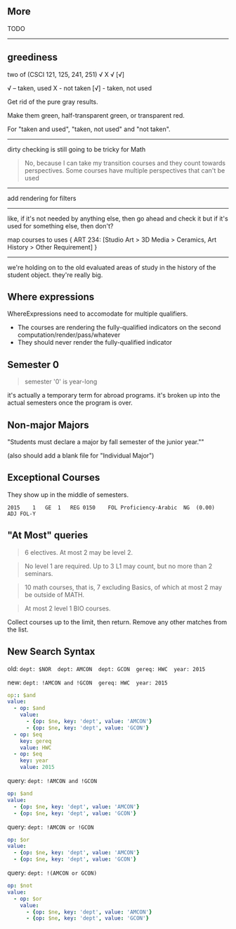 ## More

TODO

-----

## greediness

two of (CSCI 121, 125, 241, 251)
            √      X    √   [√]

 √  – taken, used
 X  - not taken
[√] - taken, not used



Get rid of the pure gray results.

Make them green, half-transparent green, or transparent red.

For "taken and used", "taken, not used" and "not taken".


-----

dirty checking is still going to be tricky for Math

> No, because I can take my transition courses and they count towards perspectives.
> Some courses have multiple perspectives that can't be used


-----

add rendering for filters

----

like,
if it's not needed by anything else, then go ahead and check it
but if it's used for something else, then don't?

map courses to uses {
  ART 234: [Studio Art > 3D Media > Ceramics, Art History > Other Requirement]
}


----

we're holding on to the old evaluated areas of study in the history of the student object. they're really big.


## Where expressions

WhereExpressions need to accomodate for multiple qualifiers.

- The courses are rendering the fully-qualified indicators on the second computation/render/pass/whatever
- They should never render the fully-qualified indicator


## Semester 0

> semester '0' is year-long

it's actually a temporary term for abroad programs. it's broken up into the actual
semesters once the program is over.


## Non-major Majors

"Students must declare a major by fall semester of the junior year.""

(also should add a blank file for "Individual Major")


## Exceptional Courses

They show up in the middle of semesters.

	2015	1	GE	1	REG	0150	FOL Proficiency-Arabic	NG	(0.00)	ADJ	FOL-Y


## "At Most" queries

> 6 electives. At most 2 may be level 2.

> No level 1 are required. Up to 3 L1 may count, but no more than 2 seminars.

> 10 math courses, that is, 7 excluding Basics, of which at most 2 may be outside of MATH.

> At most 2 level 1 BIO courses.

Collect courses up to the limit, then return. Remove any other matches from the list.


## New Search Syntax

old: `dept: $NOR  dept: AMCON  dept: GCON  gereq: HWC  year: 2015`

new: `dept: !AMCON and !GCON  gereq: HWC  year: 2015`

```yaml
op:: $and
value:
  - op: $and
    value:
      - {op: $ne, key: 'dept', value: 'AMCON'}
      - {op: $ne, key: 'dept', value: 'GCON'}
  - op: $eq
    key: gereq
    value: HWC
  - op: $eq
    key: year
    value: 2015
```


query: `dept: !AMCON and !GCON`
```yaml
op: $and
value:
  - {op: $ne, key: 'dept', value: 'AMCON'}
  - {op: $ne, key: 'dept', value: 'GCON'}
```


query: `dept: !AMCON or !GCON`
```yaml
op: $or
value:
  - {op: $ne, key: 'dept', value: 'AMCON'}
  - {op: $ne, key: 'dept', value: 'GCON'}
```


query: `dept: !(AMCON or GCON)`
```yaml
op: $not
value:
  - op: $or
    value:
      - {op: $ne, key: 'dept', value: 'AMCON'}
      - {op: $ne, key: 'dept', value: 'GCON'}
```
